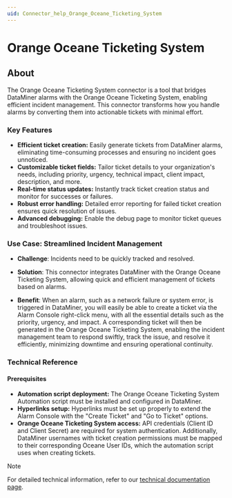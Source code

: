 ```yaml
---
uid: Connector_help_Orange_Oceane_Ticketing_System
---
```


# Orange Oceane Ticketing System

## About

The Orange Oceane Ticketing System connector is a tool that bridges DataMiner alarms with the Orange Oceane Ticketing System, enabling efficient incident management. This connector transforms how you handle alarms by converting them into actionable tickets with minimal effort.

### Key Features

- **Efficient ticket creation:** Easily generate tickets from DataMiner alarms, eliminating time-consuming processes and ensuring no incident goes unnoticed.
- **Customizable ticket fields:** Tailor ticket details to your organization's needs, including priority, urgency, technical impact, client impact, description, and more.
- **Real-time status updates:** Instantly track ticket creation status and monitor for successes or failures.
- **Robust error handling:** Detailed error reporting for failed ticket creation ensures quick resolution of issues.
- **Advanced debugging:** Enable the debug page to monitor ticket queues and troubleshoot issues.

### Use Case: Streamlined Incident Management

- **Challenge**: Incidents need to be quickly tracked and resolved.

- **Solution**: This connector integrates DataMiner with the Orange Oceane Ticketing System, allowing quick and efficient management of tickets based on alarms.

- **Benefit**: When an alarm, such as a network failure or system error, is triggered in DataMiner, you will easily be able to create a ticket via the Alarm Console right-click menu, with all the essential details such as the priority, urgency, and impact. A corresponding ticket will then be generated in the Orange Oceane Ticketing System, enabling the incident management team to respond swiftly, track the issue, and resolve it efficiently, minimizing downtime and ensuring operational continuity.

### Technical Reference

#### Prerequisites

- **Automation script deployment:** The Orange Oceane Ticketing System Automation script must be installed and configured in DataMiner.
- **Hyperlinks setup:** Hyperlinks must be set up properly to extend the Alarm Console with the "Create Ticket" and "Go to Ticket" options.
- **Orange Oceane Ticketing System access:** API credentials (Client ID and Client Secret) are required for system authentication. Additionally, DataMiner usernames with ticket creation permissions must be mapped to their corresponding Oceane User IDs, which the automation script uses when creating tickets.

> [!NOTE]
> For detailed technical information, refer to our [technical documentation page](xref:Connector_help_Orange_Oceane_Ticketing_System_Technical).

